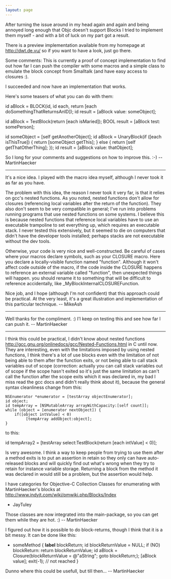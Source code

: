 ```yaml
---
layout: page
---
```





After turning the issue around in my head again and again and being annoyed long enough that Objc doesn't support Blocks I  tried to implement them myself - and with a bit of luck on my part got a result.

There is a preview implementation available from my homepage at http://dwt.de.vu/ so if you want to have a look, just go there.

Some comments:
This is currently a proof of concept implementation to find out how far I can push the compiler with some macros and a simple class to emulate the block concept from Smalltalk (and have easy access to closures :).

I succeeded and now have an implementation that works.

Here's some teasers of what you can do with them:

    
id aBlock = BLOCK(id, id each, return [each doSomethingThatReturnsAnID]);
id result = [aBlock value: someObject];

id aBlock = TestBlock(return [each isMaried]);
BOOL result = [aBlock test: somePerson];

id someObject = [self getAnotherObject];
id aBlock = UnaryBlock(if ([each isThisTrue]) {
					return [someObject getThis];
				} else {
					return [self getThatOtherThing];
				});
id result = [aBlock value: thatObject];


So I long for your comments and suggestions on how to improve this. :-) -- MartinHaecker

----

It's a nice idea. I played with the macro idea myself, although I never took it as far as you have.

The problem with this idea, the reason I never took it very far, is that it relies on gcc's nested functions. As you noted, nested functions don't allow for closures (referencing local variables after the return of the function). They also don't seem to be very compatible in general; I've run into problems running programs that use nested functions on some systems. I believe this is because nested functions that reference local variables have to use an executable trampoline to set everything up, which requires an executable stack. I never tested this extensively, but it seemed to die on computers that didn't have the developer tools installed; perhaps stacks are not executable without the dev tools.

Otherwise, your code is very nice and well-constructed. Be careful of cases where your macros declare symbols, such as your CLOSURE macro. Here you declare a locally-visible function named "function". Although it won't affect code outside of the macro, if the code inside the CLOSURE happens to reference an external variable called "function", then unexpected things will happen. you should rename it to something that will be difficult to reference accidentally, like _MyBlockInternalCLOSUREFunction.

Nice job, and I hope (although I'm not confident) that this approach could be practical. At the very least, it's a great illustration and implementation of this particular technique. -- MikeAsh

----

Well thanks for the compliment. :) I'l keep on testing this and see how far I can push it. -- MartinHaecker

----

I think this could be practical, I didn't know about nested functions http://gcc.gnu.org/onlinedocs/gcc/Nested-Functions.html in C until now. They are interesting, even with the limitations imposed by using nested functions, I think there's a lot of use blocks even with the limitation  of not being able to them after the function exits, or not being able to call stack variables out of scope (correction: actually you can call stack variables out of scope if the scope hasn't exited so it's just the same limitation as can't call the function after the scope exits which it was declared in, my bad I miss read the gcc docs and didn't really think about it), because the general syntax cleanliness change from this:

    
    NSEnumerator *enumerator = [testArray objectEnumerator];
    id object;
    id tempArray = [NSMutableArray arrayWithCapacity:[self count]]; 
    while (object = [enumerator nextObject]) {
        if([object intValue] < 0)
             [tempArray addObject:object];
    }


to this:

    
 id tempArray2 = [testArray select:TestBlock(return [each intValue] < 0)];


Is very awesome. I think a way to keep people from trying to use them after a method exits is to put an assertion in retain so they only can have auto-released blocks and will quickly find out what's wrong when they try to retain for instance variable storage. Returning a block from the method it was declared in would still be a problem, but the assertion would help.

I have categories for Objective-C Collection Classes for enumerating with MartinHaecker's blocks at http://www.indyjt.com/wiki/pmwiki.php/Blocks/Index

- JayTuley

Those classes are now integrated into the main-package, so you can get them while they are hot. :) -- MartinHaecker

I figured out how it is possible to do block-returns, though I think that it is a bit messy. It can be done like this:
    
- someMethod {
	__label__ blockReturn;
	id blockReturnValue = NULL;
	if (NO) blockReturn: return blockReturnValue;
	id aBlock = Closure(blockReturnValue = @"aString"; goto blockReturn;);
	[aBlock value];
	exit(-1); // not reached
}


Dunno where this could be usefull, but till then... -- MartinHaecker
